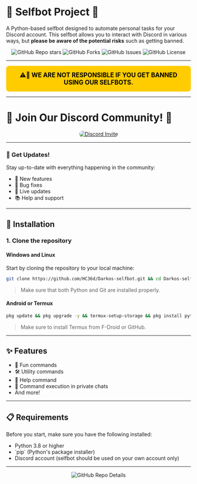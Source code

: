 # 🎉 Selfbot Project 🎉

A Python-based selfbot designed to automate personal tasks for your Discord account. This selfbot allows you to interact with Discord in various ways, but **please be aware of the potential risks** such as getting banned.

<div align="center">
  <img src="https://img.shields.io/github/stars/HC36d/Darkos-selfbot?style=social" alt="GitHub Repo stars">
  <img src="https://img.shields.io/github/forks/HC36d/Darkos-selfbot?style=social" alt="GitHub Forks">
  <img src="https://img.shields.io/github/issues/HC36d/Darkos-selfbot" alt="GitHub Issues">
  <img src="https://img.shields.io/github/license/HC36d/Darkos-selfbot" alt="GitHub License">
</div>

---

<div style="background-color: #ffcc00; color: black; border-radius: 8px; padding: 15px; font-size: 1.2em; text-align: center; font-weight: bold;">
  ⚠️🚨 WE ARE NOT RESPONSIBLE IF YOU GET BANNED USING OUR SELFBOTS.
</div>

---

# 🌟 **Join Our Discord Community!** 🌟

<div align="center">
  <a href="https://discord.gg/Hx6mHbh6wr">
    <img src="https://discordapp.com/api/guilds/123456789012345678/widget.png?style=banner4" alt="Discord Invite" style="border-radius: 10px;"/>
  </a>
</div>

---

### 📢 **Get Updates!**

Stay up-to-date with everything happening in the community:

<ul>
  <li>🚀 New features</li>
  <li>🐞 Bug fixes</li>
  <li>🔴 Live updates</li>
  <li>📚 Help and support</li>
</ul>

---

## 🎯 **Installation**

### 1. Clone the repository

#### Windows and Linux
Start by cloning the repository to your local machine:

```bash
git clone https://github.com/HC36d/Darkos-selfbot.git && cd Darkos-selfbot && python setup.py
```
> Make sure that both Python and Git are installed properly.

#### Android or Termux
```bash
pkg update && pkg upgrade -y && termux-setup-storage && pkg install python -y && pkg install git -y && pkg install espeak -y && cd storage/downloads && git clone https://github.com/HC36d/Darkos-selfbot.git && cd Darkos-selfbot && python setup.py
```
> Make sure to install Termux from F-Droid or GitHub.

---

## ✨ **Features**

<ul>
  <li>🎉 Fun commands</li>
  <li>🛠️ Utility commands</li>
  <li>📜 Help command</li>
  <li>📨 Command execution in private chats</li>
  <li>And more!</li>
</ul>

---

## 📋 **Requirements**

Before you start, make sure you have the following installed:

<ul>
  <li>Python 3.8 or higher</li>
  <li>`pip` (Python's package installer)</li>
  <li>Discord account (selfbot should be used on your own account only)</li>
</ul>

---

<div align="center">
  <img src="https://github-profile-summary-cards.vercel.app/api/cards/profile-details?username=HC36d&theme=github" alt="GitHub Repo Details">
</div>